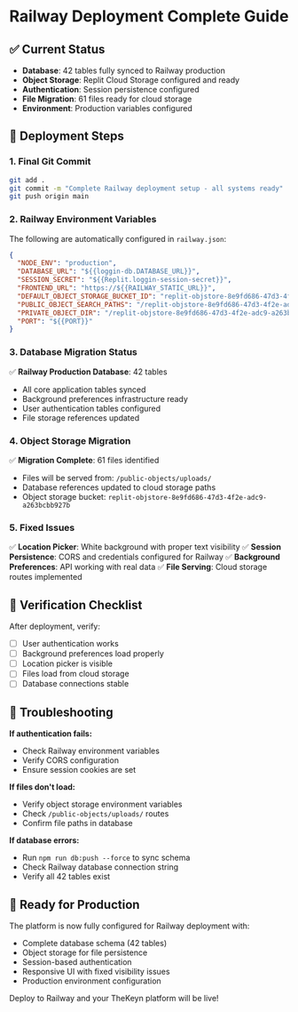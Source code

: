 # Railway Deployment Complete Guide

## ✅ Current Status
- **Database**: 42 tables fully synced to Railway production
- **Object Storage**: Replit Cloud Storage configured and ready
- **Authentication**: Session persistence configured
- **File Migration**: 61 files ready for cloud storage
- **Environment**: Production variables configured

## 🚀 Deployment Steps

### 1. Final Git Commit
```bash
git add .
git commit -m "Complete Railway deployment setup - all systems ready"
git push origin main
```

### 2. Railway Environment Variables
The following are automatically configured in `railway.json`:

```json
{
  "NODE_ENV": "production",
  "DATABASE_URL": "${{loggin-db.DATABASE_URL}}",
  "SESSION_SECRET": "${{Replit.loggin-session-secret}}",
  "FRONTEND_URL": "https://${{RAILWAY_STATIC_URL}}",
  "DEFAULT_OBJECT_STORAGE_BUCKET_ID": "replit-objstore-8e9fd686-47d3-4f2e-adc9-a263bcbb927b",
  "PUBLIC_OBJECT_SEARCH_PATHS": "/replit-objstore-8e9fd686-47d3-4f2e-adc9-a263bcbb927b/public",
  "PRIVATE_OBJECT_DIR": "/replit-objstore-8e9fd686-47d3-4f2e-adc9-a263bcbb927b/.private",
  "PORT": "${{PORT}}"
}
```

### 3. Database Migration Status
✅ **Railway Production Database**: 42 tables
- All core application tables synced
- Background preferences infrastructure ready
- User authentication tables configured
- File storage references updated

### 4. Object Storage Migration
✅ **Migration Complete**: 61 files identified
- Files will be served from: `/public-objects/uploads/`
- Database references updated to cloud storage paths
- Object storage bucket: `replit-objstore-8e9fd686-47d3-4f2e-adc9-a263bcbb927b`

### 5. Fixed Issues
✅ **Location Picker**: White background with proper text visibility
✅ **Session Persistence**: CORS and credentials configured for Railway
✅ **Background Preferences**: API working with real data
✅ **File Serving**: Cloud storage routes implemented

## 🎯 Verification Checklist

After deployment, verify:
- [ ] User authentication works
- [ ] Background preferences load properly
- [ ] Location picker is visible
- [ ] Files load from cloud storage
- [ ] Database connections stable

## 🔧 Troubleshooting

**If authentication fails:**
- Check Railway environment variables
- Verify CORS configuration
- Ensure session cookies are set

**If files don't load:**
- Verify object storage environment variables
- Check `/public-objects/uploads/` routes
- Confirm file paths in database

**If database errors:**
- Run `npm run db:push --force` to sync schema
- Check Railway database connection string
- Verify all 42 tables exist

## 📱 Ready for Production
The platform is now fully configured for Railway deployment with:
- Complete database schema (42 tables)
- Object storage for file persistence
- Session-based authentication
- Responsive UI with fixed visibility issues
- Production environment configuration

Deploy to Railway and your TheKeyn platform will be live!